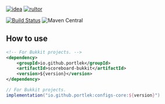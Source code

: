 [![idea](https://www.elegantobjects.org/intellij-idea.svg)](https://www.jetbrains.com/idea/)
[![rultor](https://www.rultor.com/b/yegor256/rultor)](https://www.rultor.com/p/portlek/configs)

[![Build Status](https://travis-ci.com/portlek/configs.svg?branch=master)](https://travis-ci.com/portlek/configs)
![Maven Central](https://img.shields.io/maven-central/v/io.github.portlek/configs-core?label=version)
## How to use
```xml
<!-- For Bukkit projects. -->
<dependency>
    <groupId>io.github.portlek</groupId>
    <artifactId>scoreboard-bukkit</artifactId>
    <version>${version}</version>
</dependency>
```
```groovy
// For Bukkit projects.
implementation("io.github.portlek:configs-core:${version}")
```